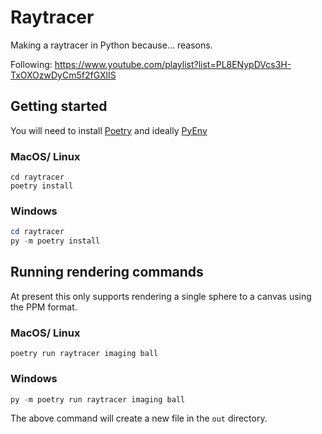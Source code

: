 # Raytracer

Making a raytracer in Python because... reasons.

Following: https://www.youtube.com/playlist?list=PL8ENypDVcs3H-TxOXOzwDyCm5f2fGXlIS

## Getting started

You will need to install [Poetry](https://python-poetry.org/) and ideally [PyEnv](https://github.com/pyenv/pyenv)

### MacOS/ Linux

```shell
cd raytracer
poetry install
```

### Windows
```powershell
cd raytracer
py -m poetry install
```

## Running rendering commands

At present this only supports rendering a single sphere to a canvas using the PPM format.

### MacOS/ Linux
```shell
poetry run raytracer imaging ball
```

### Windows
```powershell
py -m poetry run raytracer imaging ball
```

The above command will create a new file in the `out` directory.